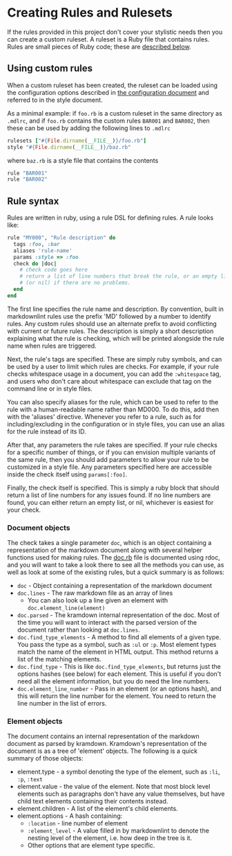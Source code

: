 # Creating Rules and Rulesets

If the rules provided in this project don't cover your stylistic needs then you
can create a custom ruleset. A ruleset is a Ruby file that contains rules. Rules
are small pieces of Ruby code; these are [described below](#rule-syntax).

## Using custom rules

When a custom ruleset has been created, the ruleset can be loaded using the
configuration options described in [the configuration
document](./configuration.md) and referred to in the style document.

As a minimal example: if `foo.rb` is a custom ruleset in the same directory as
`.mdlrc`, and if `foo.rb` contains the custom rules `BAR001` and `BAR002`, then
these can be used by adding the following lines to `.mdlrc`

```ruby
rulesets ["#{File.dirname(__FILE__)}/foo.rb"]
style "#{File.dirname(__FILE__)}/baz.rb"
```

where `baz.rb` is a style file that contains the contents

```ruby
rule "BAR001"
rule "BAR002"
```

## Rule syntax

Rules are written in ruby, using a rule DSL for defining rules. A rule looks
like:

```ruby
rule "MY000", "Rule description" do
  tags :foo, :bar
  aliases 'rule-name'
  params :style => :foo
  check do |doc|
    # check code goes here
    # return a list of line numbers that break the rule, or an empty list
    # (or nil) if there are no problems.
  end
end
```

The first line specifies the rule name and description. By convention, built in
markdownlint rules use the prefix 'MD' followed by a number to identify rules.
Any custom rules should use an alternate prefix to avoid conflicting with
current or future rules. The description is simply a short description
explaining what the rule is checking, which will be printed alongside the rule
name when rules are triggered.

Next, the rule's tags are specified. These are simply ruby symbols, and can be
used by a user to limit which rules are checks. For example, if your rule
checks whitespace usage in a document, you can add the `:whitespace` tag, and
users who don't care about whitespace can exclude that tag on the command line
or in style files.

You can also specify aliases for the rule, which can be used to refer to the
rule with a human-readable name rather than MD000. To do this, add then with
the 'aliases' directive. Whenever you refer to a rule, such as for
including/excluding in the configuration or in style files, you can use an
alias for the rule instead of its ID.

After that, any parameters the rule takes are specified. If your rule checks
for a specific number of things, or if you can envision multiple variants of
the same rule, then you should add parameters to allow your rule to be
customized in a style file. Any parameters specified here are accessible inside
the check itself using `params[:foo]`.

Finally, the check itself is specified. This is simply a ruby block that should
return a list of line numbers for any issues found. If no line numbers are
found, you can either return an empty list, or nil, whichever is easiest for
your check.

### Document objects

The check takes a single parameter `doc`, which is an object containing a
representation of the markdown document along with several helper functions
used for making rules. The [doc.rb](../lib/mdl/doc.rb) file is documented using
rdoc, and you will want to take a look there to see all the methods you can
use, as well as look at some of the existing rules, but a quick summary is as
follows:

* `doc` - Object containing a representation of the markdown document
* `doc.lines` - The raw markdown file as an array of lines
   * You can also look up a line given an element with
     `doc.element_line(element)`
* `doc.parsed` - The kramdown internal representation of the doc. Most of the
  time you will want to interact with the parsed version of the document
  rather than looking at `doc.lines`.
* `doc.find_type_elements` - A method to find all elements of a given type.
  You pass the type as a symbol, such as `:ul` or `:p`. Most element types
  match the name of the element in HTML output. This method returns a list of
  the matching elements.
* `doc.find_type` - This is like `doc.find_type_elements`, but returns just
  the options hashes (see below) for each element. This is useful if you don't
  need all the element information, but you do need the line numbers.
* `doc.element_line_number` - Pass in an element (or an options hash), and
  this will return the line number for the element. You need to return the
  line number in the list of errors.

### Element objects

The document contains an internal representation of the markdown document as
parsed by kramdown. Kramdown's representation of the document is as a tree of
'element' objects. The following is a quick summary of those objects:

* element.type - a symbol denoting the type of the element, such as `:li`,
  `:p`, `:text`
* element.value - the value of the element. Note that most block level
  elements such as paragraphs don't have any value themselves, but have child
  text elements containing their contents instead.
* element.children - A list of the element's child elements.
* element.options - A hash containing:
   * `:location` - line number of element
   * `:element_level` - A value filled in by markdownlint to denote the nesting
     level of the element, i.e. how deep in the tree is it.
   * Other options that are element type specific.
